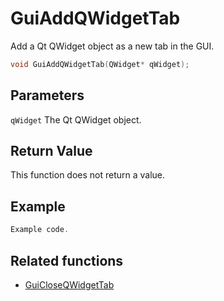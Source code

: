 # GuiAddQWidgetTab

Add a Qt QWidget object as a new tab in the GUI.

```c++
void GuiAddQWidgetTab(QWidget* qWidget);
```

## Parameters

`qWidget` The Qt QWidget object.

## Return Value

This function does not return a value.

## Example

```c++
Example code.
```

## Related functions

- [GuiCloseQWidgetTab](./GuiCloseQWidgetTab.md)
